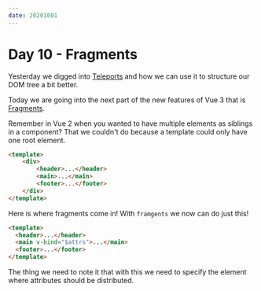 ```yaml
---
date: 20201001
---
```


# Day 10 - Fragments

Yesterday we digged into [Teleports](https://v3.vuejs.org/guide/teleport.html#teleport) and how we can use it to structure our DOM tree a bit better.

Today we are going into the next part of the new features of Vue 3 that is [Fragments](https://v3.vuejs.org/guide/migration/fragments.html#fragments).

Remember in Vue 2 when you wanted to have multiple elements as siblings in a component? That we couldn't do because a template could only have one root element.

```html
<template>
    <div>
        <header>...</header>
        <main>...</main>
        <footer>...</footer>
    </div>
</template>
```

Here is where fragments come in! With `framgents` we now can do just this!

```html
<template>
  <header>...</header>
  <main v-bind="$attrs">...</main>
  <footer>...</footer>
</template>
```

The thing we need to note it that with this we need to specify the element where attributes should be distributed.
